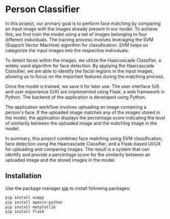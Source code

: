 
# Person Classifier

In this project, our primary goal is to perform face matching by comparing an input image with the images already present in our model. To achieve this, we first train the model using a set of images belonging to four different individuals. The training process involves leveraging the SVM (Support Vector Machine) algorithm for classification. SVM helps us categorize the input images into the respective individuals.

To detect faces within the images, we utilize the Haarcascade Classifier, a widely used algorithm for face detection. By applying the Haarcascade Classifier, we are able to identify the facial regions in the input images, allowing us to focus on the important features during the matching process.

Once the model is trained, we save it for later use. The user interface (UI) and user experience (UX) are implemented using Flask, a web framework in Python. The backend of the application is developed using Python.

The application workflow involves uploading an image containing a person's face. If the uploaded image matches any of the images stored in the model, the application displays the percentage score indicating the level of similarity between the uploaded image and the matching image in the model.

In summary, this project combines face matching using SVM classification, face detection using the Haarcascade Classifier, and a Flask-based UI/UX for uploading and comparing images. The result is a system that can identify and provide a percentage score for the similarity between an uploaded image and the stored images in the model.


## Installation

Use the package manager [pip](https://pip.pypa.io/en/stable/) to install following packages.

```bash
pip install numpy
pip install opencv-python
pip install matplotlib
pip install Flask
```    
